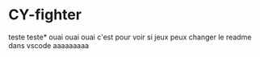 # CY-fighter

teste teste*
ouai ouai ouai c'est pour voir si jeux peux changer le readme dans vscode aaaaaaaaa